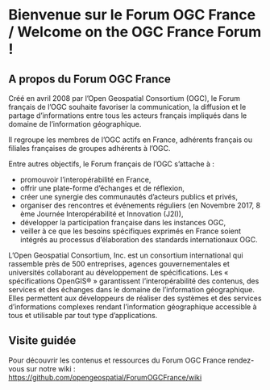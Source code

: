 # Bienvenue sur le Forum OGC France / Welcome on the OGC France Forum !

## A propos du Forum OGC France

Créé en avril 2008 par l’Open Geospatial Consortium (OGC), le Forum français de l’OGC souhaite favoriser la communication, la diffusion et le partage d’informations entre tous les acteurs français impliqués dans le domaine de l’information géographique.
 
Il regroupe les membres de l’OGC actifs en France, adhérents français ou filiales françaises de groupes adhérents à l’OGC.

Entre autres objectifs, le Forum français de l’OGC s’attache à :
- promouvoir l’interopérabilité en France,
- offrir une plate-forme d’échanges et de réflexion,
- créer une synergie des communautés d’acteurs publics et privés,
- organiser des rencontres et événements réguliers (en Novembre 2017, 8 ème Journée Interopérabilité et Innovation (J2I)),
- développer la participation française dans les instances OGC,
- veiller à ce que les besoins spécifiques exprimés en France soient intégrés au processus d’élaboration des standards internationaux OGC.

L’Open Geospatial Consortium, Inc. est un consortium international qui rassemble près de 500 entreprises, agences gouvernementales et universités collaborant au développement de spécifications. Les « spécifications OpenGIS® » garantissent l’interopérabilité des contenus, des services et des échanges dans le domaine de l’information géographique. Elles permettent aux développeurs de réaliser des systèmes et des services d’informations complexes rendant l’information géographique accessible à tous et utilisable par tout type d’applications.

## Visite guidée

Pour découvrir les contenus et ressources du Forum OGC France rendez-vous sur notre wiki : https://github.com/opengeospatial/ForumOGCFrance/wiki
